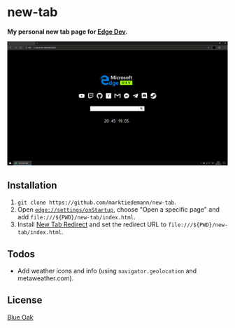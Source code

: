 # new-tab

**My personal new tab page for [Edge Dev](https://www.microsoftedgeinsider.com/en-us/download/).**

![](screenshot.png)

## Installation

1. `git clone https://github.com/marktiedemann/new-tab`.
2. Open [`edge://settings/onStartup`](edge://settings/onStartup), choose "Open a specific page" and add `file:///${PWD}/new-tab/index.html`.
3. Install [New Tab Redirect](https://chrome.google.com/webstore/detail/new-tab-redirect/icpgjfneehieebagbmdbhnlpiopdcmna) and set the redirect URL to `file:///${PWD}/new-tab/index.html`.

## Todos

- Add weather icons and info (using `navigator.geolocation` and metaweather.com).

## License

[Blue Oak](https://blueoakcouncil.org/license/1.0.0)
